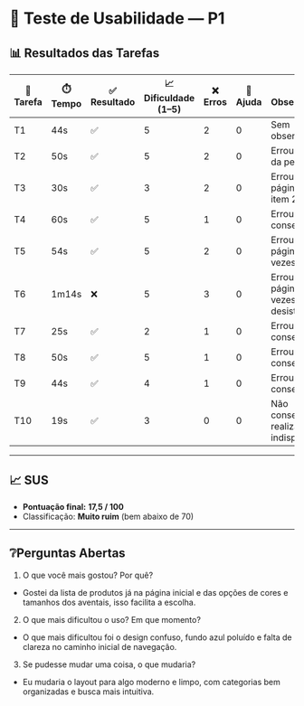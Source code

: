 # 👤 Teste de Usabilidade — P1  

## 📊 Resultados das Tarefas
| 📝 Tarefa | ⏱️ Tempo | ✅ Resultado | 📈 Dificuldade (1–5) | ❌ Erros | 🙋 Ajuda | 🔎 Observações |
|-----------|----------|--------------|----------------------|----------|----------|----------------|
| T1 | 44s | ✅ | 5 | 2 | 0 | Sem observações |
| T2 | 50s | ✅ | 5 | 2 | 0 | Errou o item da pesquisa |
| T3 | 30s | ✅ | 3 | 2 | 0 | Errou a página do item 2 vezes |
| T4 | 60s | ✅ | 5 | 1 | 0 | Errou mas conseguiu |
| T5 | 54s | ✅ | 5 | 2 | 0 | Errou a página 2 vezes |
| T6 | 1m14s | ❌ | 5 | 3 | 0 | Errou a página 3 vezes e desistiu |
| T7 | 25s | ✅ | 2 | 1 | 0 | Errou mas conseguiu |
| T8 | 50s | ✅ | 5 | 1 | 0 | Errou mas conseguiu |
| T9 | 44s | ✅ | 4 | 1 | 0 | Errou mas conseguiu |
| T10 | 19s | ✅ | 3 | 0 | 0 | Não conseguiu realizar pois indisponível |

---

## 📈 SUS
- **Pontuação final:** **17,5 / 100**  
- Classificação: **Muito ruim** (bem abaixo de 70)

---

## ❔Perguntas Abertas
1. O que você mais gostou? Por quê?
- Gostei da lista de produtos já na página inicial e das opções de cores e tamanhos dos aventais, isso facilita a escolha.
2. O que mais dificultou o uso? Em que momento?
- O que mais dificultou foi o design confuso, fundo azul poluído e falta de clareza no caminho inicial de navegação.
3. Se pudesse mudar uma coisa, o que mudaria?
- Eu mudaria o layout para algo moderno e limpo, com categorias bem organizadas e busca mais intuitiva.
